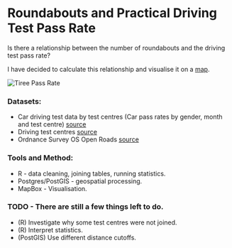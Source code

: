 # Roundabouts and Practical Driving Test Pass Rate

Is there a relationship between the number of roundabouts and the driving test pass rate?

I have decided to calculate this relationship and visualise it on a [map](http://www.popelnuh.com/roundabouts.html). 

![Tiree Pass Rate](https://github.com/popelnuh/uk-test-centres-pass-rate-rounabouts/blob/master/Images/pass_rate_tiree.PNG)


### Datasets:
* Car driving test data by test centres (Car pass rates by gender, month and test centre)
[source](https://www.gov.uk/government/statistical-data-sets/car-driving-test-data-by-test-centre)
* Driving test centres
[source](https://data.gov.uk/dataset/fe19beff-5716-4ca9-be58-027e56856b48/driving-test-centres)
* Ordnance Survey OS Open Roads
[source](https://www.ordnancesurvey.co.uk/opendatadownload/products.html)


### Tools and Method:
* R - data cleaning, joining tables, running statistics.
* Postgres/PostGIS - geospatial processing.
* MapBox - Visualisation.

### TODO - There are still a few things left to do.
* (R) Investigate why some test centres were not joined.
* (R) Interpret statistics.
* (PostGIS) Use different distance cutoffs.




